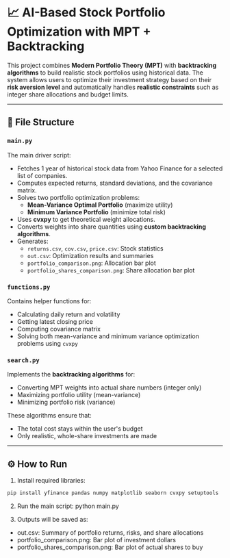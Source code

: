 # 📈 AI-Based Stock Portfolio Optimization with MPT + Backtracking

This project combines **Modern Portfolio Theory (MPT)** with **backtracking algorithms** to build realistic stock portfolios using historical data. The system allows users to optimize their investment strategy based on their **risk aversion level** and automatically handles **realistic constraints** such as integer share allocations and budget limits.

---

## 📂 File Structure

### `main.py`

The main driver script:

- Fetches 1 year of historical stock data from Yahoo Finance for a selected list of companies.
- Computes expected returns, standard deviations, and the covariance matrix.
- Solves two portfolio optimization problems:
  - **Mean-Variance Optimal Portfolio** (maximize utility)
  - **Minimum Variance Portfolio** (minimize total risk)
- Uses **cvxpy** to get theoretical weight allocations.
- Converts weights into share quantities using **custom backtracking algorithms**.
- Generates:
  - `returns.csv`, `cov.csv`, `price.csv`: Stock statistics
  - `out.csv`: Optimization results and summaries
  - `portfolio_comparison.png`: Allocation bar plot
  - `portfolio_shares_comparison.png`: Share allocation bar plot

### `functions.py`

Contains helper functions for:

- Calculating daily return and volatility
- Getting latest closing price
- Computing covariance matrix
- Solving both mean-variance and minimum variance optimization problems using `cvxpy`

### `search.py`

Implements the **backtracking algorithms** for:

- Converting MPT weights into actual share numbers (integer only)
- Maximizing portfolio utility (mean-variance)
- Minimizing portfolio risk (variance)

These algorithms ensure that:

- The total cost stays within the user's budget
- Only realistic, whole-share investments are made

---

## ⚙️ How to Run

1. Install required libraries:

```bash
pip install yfinance pandas numpy matplotlib seaborn cvxpy setuptools
```

2. Run the main script:
python main.py

3. Outputs will be saved as:

- out.csv: Summary of portfolio returns, risks, and share allocations
- portfolio_comparison.png: Bar plot of investment dollars
- portfolio_shares_comparison.png: Bar plot of actual shares to buy